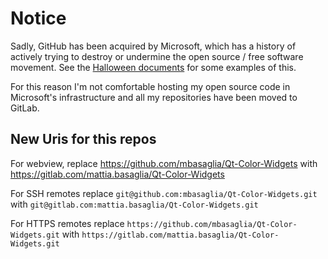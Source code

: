 Notice
======

Sadly, GitHub has been acquired by Microsoft, which has a history of
actively trying to destroy or undermine the open source / free software
movement.
See the [Halloween documents](http://catb.org/~esr/halloween/) for some
examples of this.

For this reason I'm not comfortable hosting my open source code in Microsoft's
infrastructure and all my repositories have been moved to GitLab.

New Uris for this repos
-----------------------

For webview, replace
https://github.com/mbasaglia/Qt-Color-Widgets with
https://gitlab.com/mattia.basaglia/Qt-Color-Widgets

For SSH remotes replace
`git@github.com:mbasaglia/Qt-Color-Widgets.git` with
`git@gitlab.com:mattia.basaglia/Qt-Color-Widgets.git`

For HTTPS remotes replace
`https://github.com/mbasaglia/Qt-Color-Widgets.git` with
`https://gitlab.com/mattia.basaglia/Qt-Color-Widgets.git`

